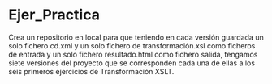 # Ejer_Practica

Crea un repositorio en local para que teniendo en cada versión guardada un solo 
fichero cd.xml y un solo fichero de transformación.xsl como ficheros de entrada y 
un solo fichero resultado.html como fichero salida, tengamos siete versiones del 
proyecto que se corresponden cada una de ellas a los seis primeros ejercicios de 
Transformación XSLT.
